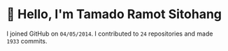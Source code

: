 # :wave: Hello, I'm Tamado Ramot Sitohang

I joined GitHub on `04/05/2014`. I contributed to `24` repositories and made `1933` commits.
